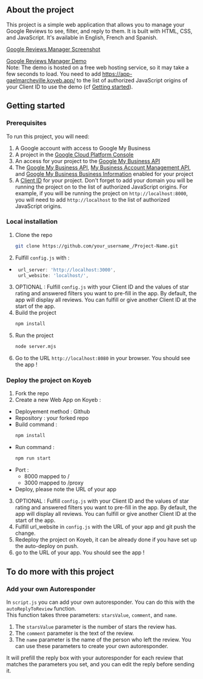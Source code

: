 ## About the project

This project is a simple web application that allows you to manage your Google Reviews to see, filter, and reply to them. It is built with HTML, CSS, and JavaScript. It's available in English, French and Spanish.

[Google Reviews Manager Screenshot](https://dashboard-reviews.000webhostapp.com/screen.png)

[Google Reviews Manager Demo](https://app-gaelmarcheville.koyeb.app/)  
Note: The demo is hosted on a free web hosting service, so it may take a few seconds to load. You need to add https://app-gaelmarcheville.koyeb.app/ to the list of authorized JavaScript origins of your Client ID to use the demo (cf [Getting started](#getting-started)).

## Getting started

### Prerequisites

To run this project, you will need:

1. A Google account with access to Google My Business
2. A project in the [Google Cloud Platform Console](https://console.cloud.google.com/)
3. An access for your project to the [Google My Business API](https://developers.google.com/my-business/content/prereqs?)
4. The [Google My Business API](https://console.cloud.google.com/marketplace/product/google/mybusiness.googleapis.com), [My Business Account Management API](https://developers.google.com/my-business/reference/accountmanagement/rest?), and
[Google My Business Business Information](https://developers.google.com/my-business/reference/businessinformation) enabled for your project
5. A [Client ID](https://console.cloud.google.com/apis/credentials) for your project. Don't forget to add your domain you will be running the project on to the list of authorized JavaScript origins. For example, if you will be running the project on `http://localhost:8000`, you will need to add `http://localhost` to the list of authorized JavaScript origins.

### Local installation
1. Clone the repo
   ```sh
   git clone https://github.com/your_username_/Project-Name.git
   ```
2. Fulfill `config.js` with : 
- ```js
   url_server: 'http://localhost:3000',
   url_website: 'localhost/',
   ```
3. OPTIONAL : Fulfill `config.js` with your Client ID and the values of star rating and answered filters you want to pre-fill in the app. By default, the app will display all reviews. You can fulfill or give another Client ID at the start of the app.
4. Build the project
   ```sh
   npm install
   ```
5. Run the project
   ```sh
   node server.mjs
   ```
6. Go to the URL `http://localhost:8080`  in your browser. You should see the app !

### Deploy the project on Koyeb
1. Fork the repo
2. Create a new Web App on Koyeb :
- Deployement method : Github
- Repository : your forked repo
- Build command : 
   ```sh
   npm install
   ```
- Run command :
   ```sh
   npm run start
   ```
- Port : 
   - 8000 mapped to /
   - 3000 mapped to /proxy
- Deploy, please note the URL of your app
3. OPTIONAL : Fulfill `config.js` with your Client ID and the values of star rating and answered filters you want to pre-fill in the app. By default, the app will display all reviews. You can fulfill or give another Client ID at the start of the app.
3. Fulfill url_website in `config.js` with the URL of your app and git push the change.
4. Redeploy the project on Koyeb, it can be already done if you have set up the auto-deploy on push. 
5. go to the URL of your app. You should see the app !

## To do more with this project

### Add your own Autoresponder

In `script.js` you can add your own autoresponder. You can do this with the `autoReplyToReview` function.  
This function takes three parameters: `starsValue`, `comment`, and `name`. 

1. The `starsValue` parameter is the number of stars the review has. 
2. The `comment` parameter is the text of the review. 
3. The `name` parameter is the name of the person who left the review. You can use these parameters to create your own autoresponder. 

It will prefill the reply box with your autoresponder for each review that matches the parameters you set, and you can edit the reply before sending it.